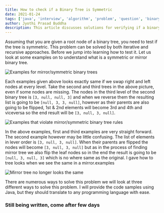 ```yaml
---
title: How to check if a Binary Tree is Symmetric
date: 2021-01-24
tags: ['java', 'interview', 'algorithm', 'problem', 'question', 'binary', 'tree']
author: Jyothi Prasad Buddha
description: This article discusses solutions for verifying if a binary tree is symmetric or not
---
```


Assuming that you are given a root node of a binary tree, you need to test if the tree is symmetric. This problem can be solved by both iterative and recursive approaches. Before we jump into learning how to test it. Let us look at some examples on to understand what is a symmetric or mirror binary tree.

<img src="/assets/svgs/2021/01/symmetric-binary-tree-examples.svg" onclick="return false" alt="Examples for mirror/symmetric binary trees">

Each examples given above looks exactly same if we swap right and left nodes at every level. Take the second and third trees in the above picture, even if some nodes are missing. The nodes in the third level of the second binary tree is `[3, null, null, 3]` and when we reverse them the resulting list is going to be `[null, 3, 3, null]`, however as their parents are also going to be flipped, 1st & 2nd elements will become 3rd and 4th and viceversa so the end result will be `[3, null, 3, null]`.

<img src="/assets/svgs/2021/01/non-symmetric-binary-tree-examples.svg" alt="Examples that violate mirror/symmetric binary tree rules">

In the above examples, first and third examples are very straight forward. The second example however may be little confusing. The list of elements in lever order is `[3, null, 3, null]`. When their parents are flipped the nodes will become `[3, null, 3, null]` but as in the process of finding mirror tree we also flip the leaf nodes so in the end the result is going to be `[null, 3, null, 3]` which is no where same as the original. I gave how to tree looks when we see the same in a mirror.examples

<img src="/assets/svgs/2021/01/mirror-copies-not-matching.svg" alt="Mirror tree no longer looks the same">

There are numerous ways to solve this problem we will look at three different ways to solve this problem. I will provide the code samples using Java, but they should translate to any programming language with ease. <!-- more -->

<!-- more -->

### Still being written, come after few days
